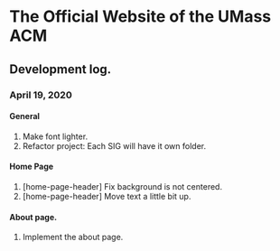 # The Official Website of the UMass ACM

## Development log.

### April 19, 2020

#### General
1. Make font lighter.
2. Refactor project: Each SIG will have it own folder.

#### Home Page
1. [home-page-header] Fix background is not centered.
2. [home-page-header] Move text a little bit up.
 
#### About page. 
1. Implement the about page.